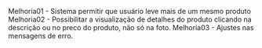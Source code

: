 Melhoria01 - Sistema permitir que usuário leve mais de um mesmo produto
Melhoria02 - Possibilitar a visualização de detalhes do produto clicando na descrição ou no preco do produto, não só na foto.
Melhoria03 - Ajustes nas mensagens de erro.